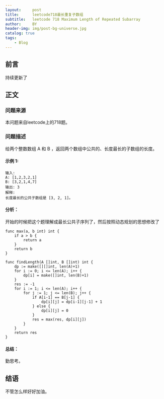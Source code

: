 ```yaml
---
layout:     post
title:      leetcode718最长重复子数组
subtitle:   leetcode 718 Maximum Length of Repeated Subarray
author:     BY
header-img: img/post-bg-universe.jpg
catalog: true
tags:
    - Blog
---
```



## 前言

持续更新了

## 正文

### 问题来源

本问题来自leetcode上的718题。  

### 问题描述

给两个整数数组 A 和 B ，返回两个数组中公共的、长度最长的子数组的长度。   

#### 示例 1:
```
输入:
A: [1,2,3,2,1]
B: [3,2,1,4,7]
输出: 3
解释: 
长度最长的公共子数组是 [3, 2, 1]。
```

#### 分析：
开始的时候把这个题理解成最长公共子序列了，然后按照动态规划的思想修改了  
```
func max(a, b int) int {
    if a > b {
        return a
    }
    return b
}

func findLength(A []int, B []int) int {
    dp := make([][]int, len(A)+1)
    for i := 0; i <= len(A); i++ {
        dp[i] = make([]int, len(B)+1)
    }
    res := -1
    for i := 1; i <= len(A); i++ {
        for j := 1; j <= len(B); j++ {
            if A[i-1] == B[j-1] {
                dp[i][j] = dp[i-1][j-1] + 1
            } else {
                dp[i][j] = 0
            }
            res = max(res, dp[i][j])
        }
    }
    return res
}
```

#### 总结：
勤思考。  

## 结语
不管怎么样好好加油。  
